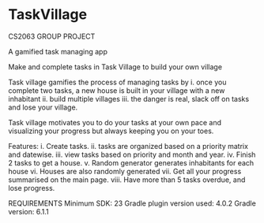 # TaskVillage
CS2063 GROUP PROJECT

A gamified task managing app

Make and complete tasks in Task Village to build your own village

Task village gamifies the process of managing tasks by
i.   once you complete two tasks, a new house is built in your village with a new inhabitant
ii.  build multiple villages
iii. the danger is real, slack off on tasks and lose your village.

Task village motivates you to do your tasks at your own pace and visualizing your progress but always keeping you on your toes.

Features:
i.    Create tasks.
ii.   tasks are organized based on a priority matrix and datewise.
iii.  view tasks based on priority and month and year.
iv.   Finish 2 tasks to get a house.
v.    Random generator generates inhabitants for each house
vi.   Houses are also randomly generated
vii.  Get all your progress summarised on the main page.
viii. Have more than 5 tasks overdue, and lose progress.


REQUIREMENTS
Minimum SDK: 23
Gradle plugin version used: 4.0.2
Gradle version: 6.1.1


